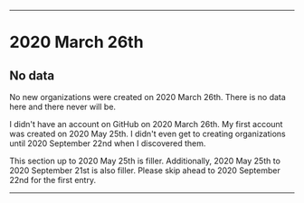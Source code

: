 
***

# 2020 March 26th

## No data

No new organizations were created on 2020 March 26th. There is no data here and there never will be.

I didn't have an account on GitHub on 2020 March 26th. My first account was created on 2020 May 25th. I didn't even get to creating organizations until 2020 September 22nd when I discovered them.

This section up to 2020 May 25th is filler. Additionally, 2020 May 25th to 2020 September 21st is also filler. Please skip ahead to 2020 September 22nd for the first entry.

***
